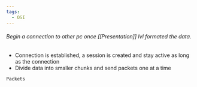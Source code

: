 ```yaml
---
tags:
  - OSI
---
```

###### Begin a connection to other pc once [[Presentation]] lvl formated the data.
- Connection is established, a session is created and stay active as long as the connection
- Divide data into smaller chunks and send packets one at a time

``Packets``